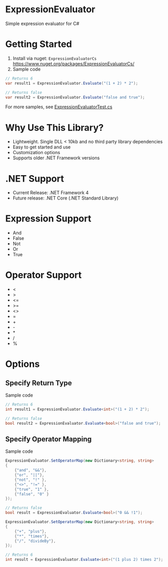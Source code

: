 # ExpressionEvaluator

Simple expression evaluator for C#

# Getting Started

1. Install via nuget: `ExpressionEvaluatorCs` https://www.nuget.org/packages/ExpressionEvaluatorCs/
2. Sample code
```c#
// Returns 6
var result1 = ExpressionEvaluator.Evaluate("(1 + 2) * 2");

// Returns false
var result2 = ExpressionEvaluator.Evaluate("false and true");
```

For more samples, see [ExpressionEvaluatorTest.cs](../master/src/ExpressionEvaluator.Test/ExpressionEvaluatorTEst.cs)

# Why Use This Library?

* Lightweight. Single DLL < 10kb and no third party library dependencies
* Easy to get started and use
* Customization options
* Supports older .NET Framework versions

# .NET Support

* Current Release: .NET Framework 4
* Future release: .NET Core (.NET Standard Library)

# Expression Support

* And
* False
* Not
* Or
* True

# Operator Support

* <
* \>
* <=
* \>=
* <>
* =
* \+
* \-
* \*
* \/
* %

# Options

## Specify Return Type

Sample code
```c#
// Returns 6
int result1 = ExpressionEvaluator.Evaluate<int>("(1 + 2) * 2");

// Returns false
bool result2 = ExpressionEvaluator.Evaluate<bool>("false and true");
```

## Specify Operator Mapping

Sample code
```c#
ExpressionEvaluator.SetOperatorMap(new Dictionary<string, string>
{
    {"and", "&&"},
    {"or", "||"},
    {"not", "!" },
    {"<>", "!=" },
    {"true", "1" },
    {"false", "0" }
});

// Returns false
bool result = ExpressionEvaluator.Evaluate<bool>("0 && !1");
```

```c#
ExpressionEvaluator.SetOperatorMap(new Dictionary<string, string>
{
    {"+", "plus"},
    {"*", "times"},
    {"/", "divideBy"},
});

// Returns 6
int result = ExpressionEvaluator.Evaluate<int>("(1 plus 2) times 2");
```
